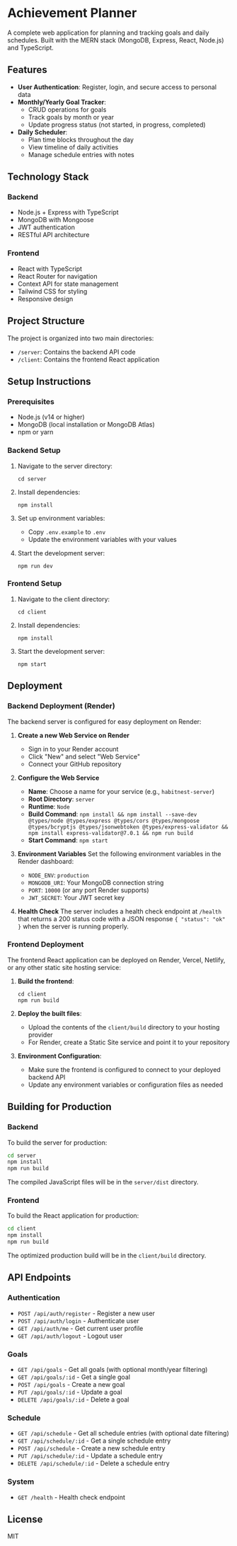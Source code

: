 # Achievement Planner

A complete web application for planning and tracking goals and daily schedules. Built with the MERN stack (MongoDB, Express, React, Node.js) and TypeScript.

## Features

- **User Authentication**: Register, login, and secure access to personal data
- **Monthly/Yearly Goal Tracker**:
  - CRUD operations for goals
  - Track goals by month or year
  - Update progress status (not started, in progress, completed)
- **Daily Scheduler**:
  - Plan time blocks throughout the day
  - View timeline of daily activities
  - Manage schedule entries with notes

## Technology Stack

### Backend
- Node.js + Express with TypeScript
- MongoDB with Mongoose
- JWT authentication
- RESTful API architecture

### Frontend
- React with TypeScript
- React Router for navigation
- Context API for state management
- Tailwind CSS for styling
- Responsive design

## Project Structure

The project is organized into two main directories:

- `/server`: Contains the backend API code
- `/client`: Contains the frontend React application

## Setup Instructions

### Prerequisites
- Node.js (v14 or higher)
- MongoDB (local installation or MongoDB Atlas)
- npm or yarn

### Backend Setup
1. Navigate to the server directory:
   ```
   cd server
   ```

2. Install dependencies:
   ```
   npm install
   ```

3. Set up environment variables:
   - Copy `.env.example` to `.env`
   - Update the environment variables with your values

4. Start the development server:
   ```
   npm run dev
   ```

### Frontend Setup
1. Navigate to the client directory:
   ```
   cd client
   ```

2. Install dependencies:
   ```
   npm install
   ```

3. Start the development server:
   ```
   npm start
   ```

## Deployment

### Backend Deployment (Render)

The backend server is configured for easy deployment on Render:

1. **Create a new Web Service on Render**
   - Sign in to your Render account
   - Click "New" and select "Web Service"
   - Connect your GitHub repository

2. **Configure the Web Service**
   - **Name**: Choose a name for your service (e.g., `habitnest-server`)
   - **Root Directory**: `server`
   - **Runtime**: `Node`
   - **Build Command**: `npm install && npm install --save-dev @types/node @types/express @types/cors @types/mongoose @types/bcryptjs @types/jsonwebtoken @types/express-validator && npm install express-validator@7.0.1 && npm run build`
   - **Start Command**: `npm start`

3. **Environment Variables**
   Set the following environment variables in the Render dashboard:
   - `NODE_ENV`: `production`
   - `MONGODB_URI`: Your MongoDB connection string
   - `PORT`: `10000` (or any port Render supports)
   - `JWT_SECRET`: Your JWT secret key

4. **Health Check**
   The server includes a health check endpoint at `/health` that returns a 200 status code with a JSON response `{ "status": "ok" }` when the server is running properly.

### Frontend Deployment

The frontend React application can be deployed on Render, Vercel, Netlify, or any other static site hosting service:

1. **Build the frontend**:
   ```
   cd client
   npm run build
   ```

2. **Deploy the built files**:
   - Upload the contents of the `client/build` directory to your hosting provider
   - For Render, create a Static Site service and point it to your repository

3. **Environment Configuration**:
   - Make sure the frontend is configured to connect to your deployed backend API
   - Update any environment variables or configuration files as needed

## Building for Production

### Backend

To build the server for production:

```bash
cd server
npm install
npm run build
```

The compiled JavaScript files will be in the `server/dist` directory.

### Frontend

To build the React application for production:

```bash
cd client
npm install
npm run build
```

The optimized production build will be in the `client/build` directory.

## API Endpoints

### Authentication
- `POST /api/auth/register` - Register a new user
- `POST /api/auth/login` - Authenticate user
- `GET /api/auth/me` - Get current user profile
- `GET /api/auth/logout` - Logout user

### Goals
- `GET /api/goals` - Get all goals (with optional month/year filtering)
- `GET /api/goals/:id` - Get a single goal
- `POST /api/goals` - Create a new goal
- `PUT /api/goals/:id` - Update a goal
- `DELETE /api/goals/:id` - Delete a goal

### Schedule
- `GET /api/schedule` - Get all schedule entries (with optional date filtering)
- `GET /api/schedule/:id` - Get a single schedule entry
- `POST /api/schedule` - Create a new schedule entry
- `PUT /api/schedule/:id` - Update a schedule entry
- `DELETE /api/schedule/:id` - Delete a schedule entry

### System
- `GET /health` - Health check endpoint

## License

MIT
